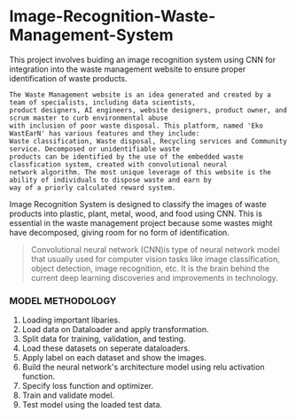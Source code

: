 # Image-Recognition-Waste-Management-System
This project involves buiding an image recognition system using CNN for integration into the waste management website to ensure proper identification of waste products.

```
The Waste Management website is an idea generated and created by a team of specialists, including data scientists, 
product designers, AI engineers, website designers, product owner, and scrum master to curb environmental abuse
with inclusion of poor waste disposal. This platform, named 'Eko WastEarN' has various features and they include:
Waste classification, Waste disposal, Recycling services and Community service. Decomposed or unidentifiable waste 
products can be identified by the use of the embedded waste classfication system, created with convolutional neural 
network algorithm. The most unique leverage of this website is the ability of individuals to dispose waste and earn by
way of a priorly calculated reward system.
```

Image Recognition System is designed to classify the images of waste products into plastic, plant, metal, wood, and food using CNN. This is essential in the waste management project because some wastes might have decomposed, giving room for no form of identification. 

> Convolutional neural network (CNN)is type of neural network model that usually used for computer vision tasks like image classification, object detection, image recognition, etc. It is the brain behind the current deep learning discoveries and improvements in technology.

### MODEL METHODOLOGY

1. Loading important libaries.
2. Load data on Dataloader and apply transformation.
3. Split data for training, validation, and testing.
4. Load these datasets on seperate dataloaders.
5. Apply label on each dataset and show the images.
6. Build the neural network's architecture model using relu activation function.
7. Specify loss function and optimizer.
8. Train and validate model.
9. Test model using the loaded test data.



